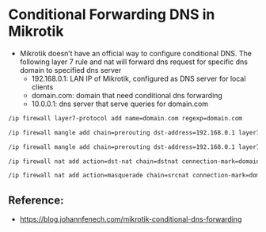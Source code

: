 # Conditional Forwarding DNS in Mikrotik
- Mikrotik doesn’t have an official way to configure conditional DNS. The following layer 7 rule and nat will forward dns request for specific dns domain to specified dns server
    - 192.168.0.1: LAN IP of Mikrotik, configured as DNS server for local clients
    - domain.com: domain that need conditional dns forwarding
    - 10.0.0.1: dns server that serve queries for domain.com

```bash
/ip firewall layer7-protocol add name=domain.com regexp=domain.com

/ip firewall mangle add chain=prerouting dst-address=192.168.0.1 layer7-protocol=domain.com action=mark-connection new-connection-mark=domain.com-forward protocol=tcp dst-port=53

/ip firewall mangle add chain=prerouting dst-address=192.168.0.1 layer7-protocol=domain.com action=mark-connection new-connection-mark=domain.com-forward protocol=udp dst-port=53

/ip firewall nat add action=dst-nat chain=dstnat connection-mark=domain.com-forward to-addresses=10.0.0.1

/ip firewall nat add action=masquerade chain=srcnat connection-mark=domain.com-forward
```

## Reference:
- https://blog.johannfenech.com/mikrotik-conditional-dns-forwarding